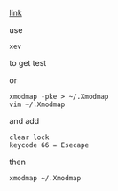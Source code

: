 
[link](http://vim.wikia.com/wiki/Map_caps_lock_to_escape_in_XWindows?file=Ubuntu-swap-esc-capslock.png)

use 
```
xev
```
to get test

or 
```
xmodmap -pke > ~/.Xmodmap
vim ~/.Xmodmap
```
and add 
```
clear lock
keycode 66 = Esecape
```

then
```
xmodmap ~/.Xmodmap
```
